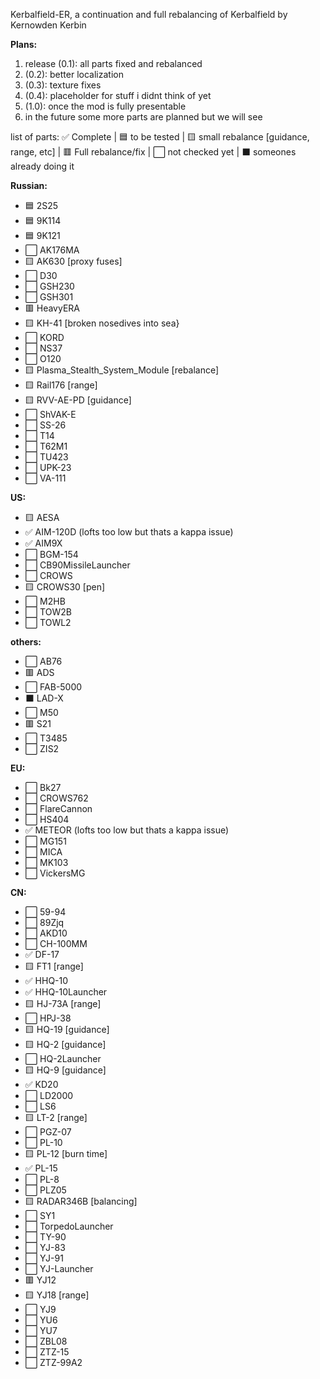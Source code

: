 Kerbalfield-ER, 
a continuation and full rebalancing of Kerbalfield by Kernowden Kerbin


**Plans:**
1. release (0.1): all parts fixed and rebalanced
2.  (0.2): better localization
3.  (0.3): texture fixes
4.  (0.4): placeholder for stuff i didnt think of yet
5.  (1.0): once the mod is fully presentable
6. in the future some more parts are planned but we will see


list of parts:
✅ Complete | 🟦 to be tested | 🟨 small rebalance [guidance, range, etc] | 🟥 Full rebalance/fix | ⬜ not checked yet | ⬛ someones already doing it 

**Russian:**
- 🟦 2S25
- 🟦 9K114
- 🟦 9K121 
- ⬜ AK176MA 
- 🟨 AK630 [proxy fuses]
- ⬜ D30
- ⬜ GSH230
- ⬜ GSH301
- 🟥 HeavyERA
- 🟨 KH-41 [broken nosedives into sea}
- ⬜ KORD
- ⬜ NS37
- ⬜ O120
- 🟨 Plasma_Stealth_System_Module [rebalance]
- 🟨 Rail176 [range]
- 🟨 RVV-AE-PD [guidance]
- ⬜ ShVAK-E
- ⬜ SS-26
- ⬜ T14
- ⬜ T62M1
- ⬜ TU423
- ⬜ UPK-23
- ⬜ VA-111 

**US:**
- 🟨 AESA
- ✅ AIM-120D (lofts too low but thats a kappa issue)
- ✅ AIM9X
- ⬜ BGM-154
- ⬜ CB90MissileLauncher
- ⬜ CROWS
- 🟨 CROWS30 [pen]
- ⬜ M2HB
- ⬜ TOW2B
- ⬜ TOWL2

**others:**
- ⬜ AB76
- 🟥 ADS
- ⬜ FAB-5000
- ⬛ LAD-X
- ⬜ M50
- 🟥 S21
- ⬜ T3485
- ⬜ ZIS2

**EU:**
- ⬜ Bk27
- ⬜ CROWS762
- ⬜ FlareCannon
- ⬜ HS404
- ✅ METEOR (lofts too low but thats a kappa issue)
- ⬜ MG151
- ⬜ MICA
- ⬜ MK103
- ⬜ VickersMG

**CN:**
- ⬜ 59-94
- ⬜ 89Zjq
- ⬜ AKD10
- ⬜ CH-100MM
- ✅ DF-17
- 🟨 FT1 [range]
- ✅ HHQ-10
- ✅ HHQ-10Launcher
- 🟨 HJ-73A [range]
- ⬜ HPJ-38
- 🟨 HQ-19 [guidance]
- 🟨 HQ-2 [guidance]
- ⬜ HQ-2Launcher
- 🟨 HQ-9 [guidance]
- ✅ KD20
- ⬜ LD2000
- ⬜ LS6
- 🟨 LT-2 [range]
- ⬜ PGZ-07
- ⬜ PL-10
- 🟨 PL-12 [burn time]
- ✅ PL-15 
- ⬜ PL-8
- ⬜ PLZ05
- 🟨 RADAR346B [balancing]
- ⬜ SY1
- ⬜ TorpedoLauncher
- ⬜ TY-90 
- ⬜ YJ-83
- ⬜ YJ-91
- ⬜ YJ-Launcher
- 🟥 YJ12
- 🟨 YJ18 [range]
- ⬜ YJ9
- ⬜ YU6
- ⬜ YU7
- ⬜ ZBL08
- ⬜ ZTZ-15
- ⬜ ZTZ-99A2
